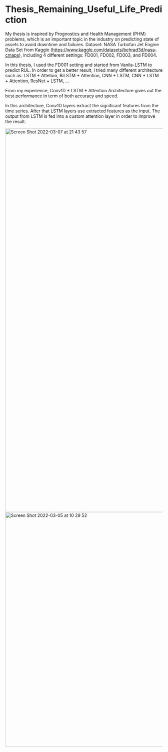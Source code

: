 # Thesis_Remaining_Useful_Life_Prediction
My thesis is inspired by Prognostics and Health Management (PHM) problems, which is an important topic in the industry on predicting state of assets to avoid downtime and failures.
Dataset: NASA Turbofan Jet Engine Data Set from Kaggle (https://www.kaggle.com/datasets/behrad3d/nasa-cmaps), including 4 different settings: FD001, FD002, FD003, and FD004.

In this thesis, I used the FD001 setting and started from Vanila-LSTM to predict RUL. In order to get a better result, I tried many different architecture such as: LSTM + Attetion, BiLSTM + Attention, CNN + LSTM, CNN + LSTM + Attention, ResNet + LSTM, ...

From my experience, Conv1D + LSTM + Attention Architecture gives out the best performance in term of both accuracy and speed.

In this architecture, Conv1D layers extract the significant features from the time series. After that LSTM layers use extracted features as the input. The output from LSTM is fed into a custom attention layer in order to improve the result. 

<img width="1224" alt="Screen Shot 2022-03-07 at 21 43 57" src="https://user-images.githubusercontent.com/50269219/163381841-19865bdf-590f-46ef-bf30-3bd6acd46b32.png">

<img width="749" alt="Screen Shot 2022-03-05 at 10 29 52" src="https://user-images.githubusercontent.com/50269219/163381852-a21b3ad9-2df8-4b4c-9b3a-2217c20b59cf.png">

